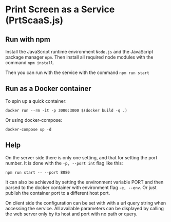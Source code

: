 # Print Screen as a Service (PrtScaaS.js)

## Run with npm
Install the JavaScript runtime environment `Node.js` and the JavaScript package manager `npm`.
Then install all required node modules with the command `npm install`. 

Then you can run with the service with the command `npm run start`

## Run as a Docker container
To spin up a quick container:
```
docker run --rm -it -p 3000:3000 $(docker build -q .)
```
Or using docker-compose: 
```
docker-compose up -d
```

## Help
On the server side there is only one setting, and that for setting the port 
number. It is done with the `-p, --port int` flag like this:
```
npm run start -- --port 8080
```
It can also be achieved by setting the environment variable PORT and then parsed to the docker container with environment flag `-e, --env`. Or just publish the container port to a different host port.

On client side the configuration can be set with with a url query string when 
accessing the service. All available parameters can be displayed by calling the 
web server only by its host and port with no path or query.
